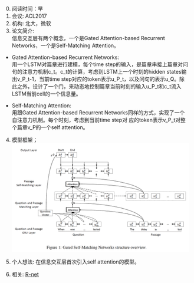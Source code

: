 0. 阅读时间：早  
1. 会议: ACL2017  
2. 机构: 北大，微软  
3. 论文简介:  
信息交互层有两个概念，一个是Gated Attention-based Recurrent Networks，一个是Self-Matching Attention。
* Gated Attention-based Recurrent Networks:  
用一个LSTM对篇章进行建模，每个time step的输入，是篇章串接上篇章对问句的注意力机制c_t。c_t的计算，考虑到LSTM上一个时刻的hidden states输出v_P_t-1，当前time step对应的token表示u_P_t，以及问句的表示u_Q。除此之外，设计了一个门，来动态地控制篇章当前时刻的输入u_P_t和c_t流入LSTM当前cell的一个信息量。

* Self-Matching Attention:  
用跟Gated Attention-based Recurrent Networks同样的方式，实现了一个自注意力机制。每个时刻，考虑到当前time step对 应的token表示v_P_t对整个篇章v_P的一个self attention。

4. 模型框架；
![image](https://github.com/dengyuning/paper-reading-notes/blob/master/paper_pictures/Gated_Self_Matching.png?raw=true)

5. 个人想法:
在信息交互层首次引入self attention的模型。

6. 相关:
[R-net](https://github.com/dengyuning/paper-reading-notes/blob/master/paper_pictures/R-net.png?raw=true)
